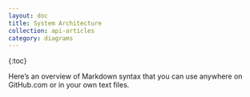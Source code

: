 ```yaml
---
layout: doc
title: System Architecture
collection: api-articles
category: diagrams
---
```


{:toc}

Here&rsquo;s an overview of Markdown syntax that you can use anywhere on GitHub.com or in your own text files.

